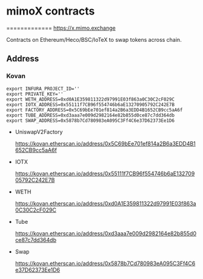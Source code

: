 # mimoX contracts
=============
https://x.mimo.exchange

Contracts on Ethereum/Heco/BSC/IoTeX to swap tokens across chain.

## Address

### Kovan

```
export INFURA_PROJECT_ID=''
export PRIVATE_KEY=''
export WETH_ADDRESS=0xd0A1E359811322d97991E03f863a0C30C2cF029C
export IOTX_ADDRESS=0x55111f7CB96f554746b6aE13270905792C242E7B
export FACTORY_ADDRESS=0x5C69bEe701ef814a2B6a3EDD4B1652CB9cc5aA6f
export TUBE_ADDRESS=0xd3aaa7e009d2982164e82b855d0ce87c7dd364db
export SWAP_ADDRESS=0x5878b7Cd780983eA095C3Ff4C6e37D62373Ee1D6
```

- UniswapV2Factory

  https://kovan.etherscan.io/address/0x5C69bEe701ef814a2B6a3EDD4B1652CB9cc5aA6f

- IOTX

  https://kovan.etherscan.io/address/0x55111f7CB96f554746b6aE13270905792C242E7B

- WETH

  https://kovan.etherscan.io/address/0xd0A1E359811322d97991E03f863a0C30C2cF029C

- Tube

  https://kovan.etherscan.io/address/0xd3aaa7e009d2982164e82b855d0ce87c7dd364db

- Swap

  https://kovan.etherscan.io/address/0x5878b7Cd780983eA095C3Ff4C6e37D62373Ee1D6
